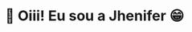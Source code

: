 


# 🌸 Oiii! Eu sou a Jhenifer 😁

<!--
Seja bem-vindo(a) ao meu espaço no GitHub! Sou uma desenvolvedora apaixonada por tecnologia, criatividade e sempre em busca de novos desafios para aprender e crescer.

## ✨ Sobre mim

- 🎓 Estudante: Estou sempre aprendendo algo novo, especialmente no mundo do desenvolvimento de software.
- 💻 Apaixonada por código: Adoro criar projetos e soluções que fazem a diferença.
- 🎨 Criativa: Tenho um grande interesse por design, UI/UX e gosto de deixar tudo com um toque especial.
- 🌍 Amante da natureza: Adoro passar tempo ao ar livre, me conectando com a natureza e recarregando as energias.
- 💪 Focada em desafios: Cada novo projeto é uma oportunidade para melhorar e aprender mais.

## 🚀 Minhas Habilidades

- Front-end: HTML, CSS, JavaScript, React
- Back-end: Node.js, PHP, MySQL
- Design: Figma, Photoshop
- Ferramentas: Git, GitHub, VS Code

## 🌱 Atualmente aprendendo

- TypeScript: Explorando o mundo do JavaScript tipado.
- Next.js: Aprendendo a criar aplicações performáticas e escaláveis.

## 🎯 Objetivos

- Contribuir em projetos open-source
- Criar um portfólio incrível
- Aprender algo novo todos os dias!

## 💌 Vamos conversar?

Adoro conhecer novas pessoas e trocar ideias. Se você quiser bater um papo, colaborar em um projeto, ou simplesmente dizer oi, me mande uma mensagem!

📫 Email: jhenifer@exemplo.com

---

```markdown
Fique à vontade para personalizar conforme sua preferência! Se precisar de mais alguma coisa, é só avisar.
-->
